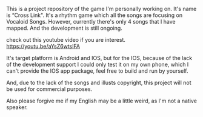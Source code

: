This is a project repository of the game I'm personally working on.
It's name is “Cross Link".
It's a rhythm game which all the songs are focusing on Vocaloid Songs.
However, currently there's only 4 songs that I have mapped.
And the development is still ongoing.

check out this youtube video if you are interest. https://youtu.be/aYsZ6wtslFA

It's target platform is Android and IOS, but for the IOS, because of the lack of the development support I could only test it on my own phone, which I can't provide the IOS app package, feel free to build and run by yourself.

And, due to the lack of the songs and illusts copyright, this project will not be used for commercial purposes.

Also please forgive me if my English may be a little weird, as I'm not a native speaker.
